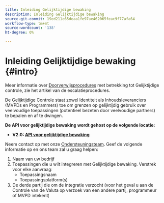 ```yaml
---
title: Inleiding Gelijktijdige bewaking
description: Inleiding Gelijktijdige bewaking
source-git-commit: 19ed211c65deaa1fe97ae462065feac9f77afa64
workflow-type: tm+mt
source-wordcount: '138'
ht-degree: 0%

---
```



# Inleiding Gelijktijdige bewaking {#intro}

Meer informatie over [Doorverwijsprocedures](/help/concurrency-monitoring/cm-escalation-procedures.md) met betrekking tot Gelijktijdige controle, zie het artikel van de escalatieprocedures.

De Gelijktijdige Controle staat zowel Identiteit als Inhoudsleveranciers (MVPDs en Programmers) toe om grenzen op gelijktijdig gebruik over veelvoudige toepassingen (potentieel bezeten door veelvoudige partners) te bepalen en af te dwingen.

**De API voor gelijktijdige bewaking wordt gehost op de volgende locatie:**

* **V2.0: [API voor gelijktijdige bewaking](http://docs.adobeptime.io/cm-api-v2/)**

Neem contact op met onze [Ondersteuningsteam](mailto:tve-support@adobe.com). Geef de volgende informatie op en ons team zal u graag helpen:

1. Naam van uw bedrijf
1. Toepassingen die u wilt integreren met Gelijktijdige bewaking. Verstrek voor elke aanvraag:
   * Toepassingsnaam
   * Toepassingsplatform(s)
1. De derde partij die om de integratie verzocht (voor het geval u aan de Controle van de Valuta op verzoek van een andere partij, programmeur of MVPD intekent)
